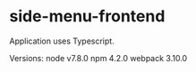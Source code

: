 # side-menu-frontend

Application uses Typescript.


Versions:
node v7.8.0
npm 4.2.0
webpack 3.10.0
